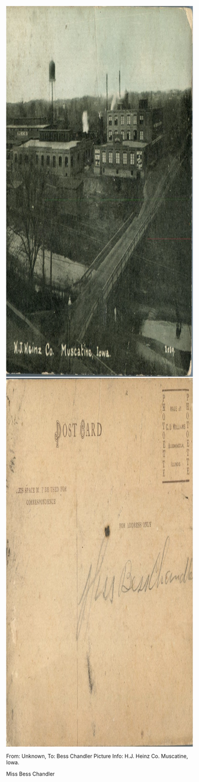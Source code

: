 <html><body><img class="alignnone size-full wp-image-1264" src="/wp-content/uploads/2014/06/postcard-2014-20140605_15414298_0550.jpg" alt="postcard-2014-20140605_15414298_0550" width="1480" height="1001"> <img class="alignnone size-full wp-image-1265" src="/wp-content/uploads/2014/06/postcard-2014-20140605_15415137_0551.jpg" alt="postcard-2014-20140605_15415137_0551" width="1493" height="996">

From: Unknown, To: Bess Chandler
Picture Info: H.J. Heinz Co. Muscatine, Iowa.

Miss Bess Chandler</body></html>
